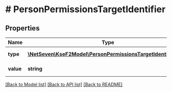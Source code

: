 # # PersonPermissionsTargetIdentifier

## Properties

Name | Type | Description | Notes
------------ | ------------- | ------------- | -------------
**type** | [**\NetSeven\KseF2Model\PersonPermissionsTargetIdentifierType**](PersonPermissionsTargetIdentifierType.md) | Typ identyfikatora. |
**value** | **string** | Wartość identyfikatora. |

[[Back to Model list]](../../README.md#models) [[Back to API list]](../../README.md#endpoints) [[Back to README]](../../README.md)

